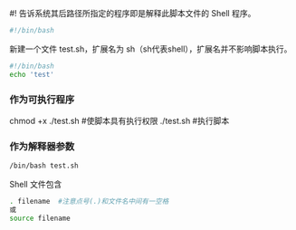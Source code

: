 #! 告诉系统其后路径所指定的程序即是解释此脚本文件的 Shell 程序。

```bash
#!/bin/bash
```

新建一个文件 test.sh，扩展名为 sh（sh代表shell），扩展名并不影响脚本执行。

```bash
#!/bin/bash
echo 'test'
```

### 作为可执行程序
chmod +x ./test.sh  #使脚本具有执行权限
./test.sh  #执行脚本

### 作为解释器参数
```bash
/bin/bash test.sh
```

Shell 文件包含

```bash
. filename  #注意点号(.)和文件名中间有一空格
或
source filename
```